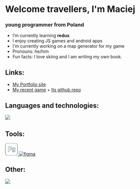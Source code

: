 # Welcome travellers, I'm Maciej
### young programmer from Poland

- I’m currently learning **redux** 
- I enjoy creating JS games and android apps
- I'm currently working on a map generator for my game
- Pronouns: he/him 
- Fun facts: I love skiing and I am writing my own book.

## Links:
- [My Portfolio site](http://chemik.ct8.pl/)
- [My recent game](http://chemik.ct8.pl/gauntlet_c64_game/) + [Its github repo](https://github.com/mJastrzebski6/Gauntlet-I-c64)

## Languages and technologies:
<p align="left">
    <a href="https://skillicons.dev">
        <img src="https://skillicons.dev/icons?i=html,css,bootstrap,react,js,ts,redux,java,androidstudio" />
    </a>
</p>

## Tools:

<p align="left">
  <a href="https://www.photoshop.com/en" target="_blank" rel="noreferrer">
    <img
      src="https://raw.githubusercontent.com/devicons/devicon/master/icons/photoshop/photoshop-line.svg"
      alt="photoshop"
      width="40"
      height="40"
    />
  </a>
  <a href="https://www.figma.com/" target="_blank" rel="noreferrer">
    <img
      src="https://www.vectorlogo.zone/logos/figma/figma-icon.svg"
      alt="figma"
      width="40"
      height="40"
    />
  </a>
</p>

## Other:

<p align="left">
    <a href="https://skillicons.dev">
        <img src="https://skillicons.dev/icons?i=git,nodejs,express,mysql" />
    </a>
</p>
